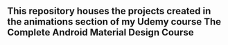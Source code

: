## This repository houses the projects created in the animations section of my Udemy course The Complete Android Material Design Course
